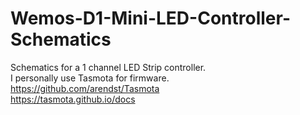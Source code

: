 # Wemos-D1-Mini-LED-Controller-Schematics
Schematics for a 1 channel LED Strip controller. <br>
I personally use Tasmota for firmware.<br>
https://github.com/arendst/Tasmota<br>
https://tasmota.github.io/docs<br>
